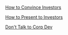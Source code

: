 
[How to Convince Investors](https://paulgraham.com/convince.html)

[How to Present to Investors](https://paulgraham.com/investors.html)

[Don't Talk to Corp Dev](http://www.paulgraham.com/corpdev.html)
